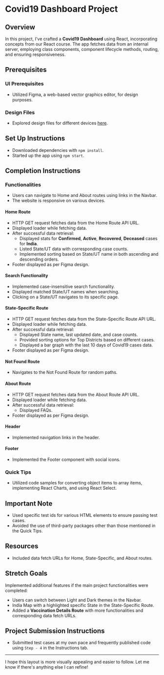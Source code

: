
# Covid19 Dashboard Project

## Overview

In this project, I've crafted a **Covid19 Dashboard** using React, incorporating concepts from our React course. The app fetches data from an internal server, employing class components, component lifecycle methods, routing, and ensuring responsiveness.

## Prerequisites

### UI Prerequisites

- Utilized Figma, a web-based vector graphics editor, for design purposes.

### Design Files

- Explored design files for different devices [here](https://www.figma.com/file/lGl9tRXcsmxicjTITM2A8P/Covid19_Dashboard?node-id=0%3A1).

## Set Up Instructions

- Downloaded dependencies with `npm install`.
- Started up the app using `npm start`.

## Completion Instructions

### Functionalities

- Users can navigate to Home and About routes using links in the Navbar.
- The website is responsive on various devices.

#### Home Route

- HTTP GET request fetches data from the Home Route API URL.
- Displayed loader while fetching data.
- After successful data retrieval:
  - Displayed stats for **Confirmed**, **Active**, **Recovered**, **Deceased** cases for **India**.
  - Listed State/UT data with corresponding case counts.
  - Implemented sorting based on State/UT name in both ascending and descending orders.
- Footer displayed as per Figma design.

#### Search Functionality

- Implemented case-insensitive search functionality.
- Displayed matched State/UT names when searching.
- Clicking on a State/UT navigates to its specific page.

#### State-Specific Route

- HTTP GET request fetches data from the State-Specific Route API URL.
- Displayed loader while fetching data.
- After successful data retrieval:
  - Displayed State name, last updated date, and case counts.
  - Provided sorting options for Top Districts based on different cases.
  - Displayed a bar graph with the last 10 days of Covid19 cases data.
- Footer displayed as per Figma design.

#### Not Found Route

- Navigates to the Not Found Route for random paths.

#### About Route

- HTTP GET request fetches data from the About Route API URL.
- Displayed loader while fetching data.
- After successful data retrieval:
  - Displayed FAQs.
- Footer displayed as per Figma design.

#### Header

- Implemented navigation links in the header.

#### Footer

- Implemented the Footer component with social icons.

### Quick Tips

- Utilized code samples for converting object items to array items, implementing React Charts, and using React Select.

## Important Note

- Used specific test ids for various HTML elements to ensure passing test cases.
- Avoided the use of third-party packages other than those mentioned in the Quick Tips.

## Resources

- Included data fetch URLs for Home, State-Specific, and About routes.

## Stretch Goals

Implemented additional features if the main project functionalities were completed:

- Users can switch between Light and Dark themes in the Navbar.
- India Map with a highlighted specific State in the State-Specific Route.
- Added a **Vaccination Details Route** with more functionalities and corresponding data fetch URLs.

## Project Submission Instructions

- Submitted test cases at my own pace and frequently published code using `Step - 4` in the Instructions tab.

---

I hope this layout is more visually appealing and easier to follow. Let me know if there's anything else I can refine!
